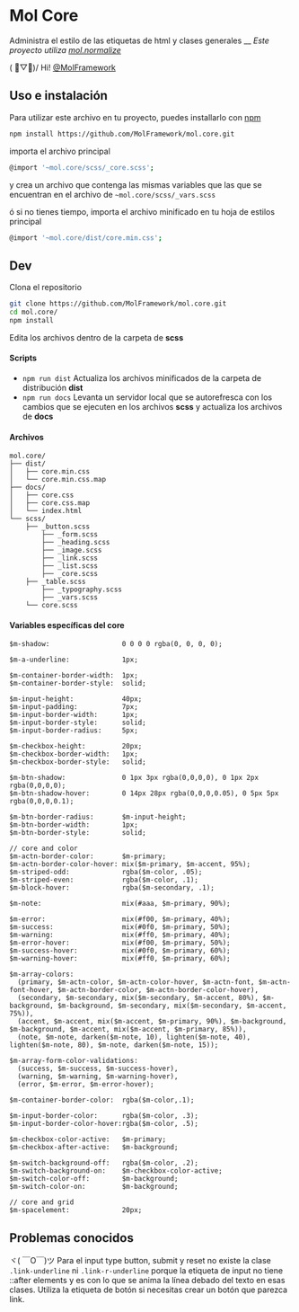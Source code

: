 # Mol Core
Administra el estilo de las etiquetas de html y clases generales
__
*Este proyecto utiliza [mol.normalize](https://github.com/MolFramework/mol.normalize)*


( ﾟ▽ﾟ)/ Hi! [@MolFramework](https://twitter.com/MolFramework)


## Uso e instalación
Para utilizar este archivo en tu proyecto, puedes installarlo con [npm](https://www.npmjs.com/)
```sh
npm install https://github.com/MolFramework/mol.core.git
```
importa el archivo principal
```sh
@import '~mol.core/scss/_core.scss';
```
y crea un archivo que contenga las mismas variables que las que se encuentran en
el archivo de `~mol.core/scss/_vars.scss`

ó si no tienes tiempo, importa el archivo minificado en tu hoja de estilos principal
```sh
@import '~mol.core/dist/core.min.css';
```


## Dev
Clona el repositorio
```sh
git clone https://github.com/MolFramework/mol.core.git
cd mol.core/
npm install
```
Edita los archivos dentro de la carpeta de **scss**


#### Scripts
- `npm run dist` Actualiza los archivos minificados de la carpeta de distribución **dist**
- `npm run docs` Levanta un servidor local que se autorefresca con los cambios que se ejecuten en los archivos **scss** y actualiza los archivos de **docs**


#### Archivos
``` text
mol.core/
├── dist/
│   ├── core.min.css
│   └── core.min.css.map
├── docs/
│   ├── core.css
│   ├── core.css.map
│   └── index.html
└── scss/
    ├── _button.scss
		├── _form.scss
		├── _heading.scss
		├── _image.scss
		├── _link.scss
		├── _list.scss
		├── _core.scss
    ├── _table.scss
		├── _typography.scss
		├── _vars.scss
    └── core.scss
```


#### Variables específicas del core
```text
$m-shadow:                  0 0 0 0 rgba(0, 0, 0, 0);

$m-a-underline:             1px;

$m-container-border-width:  1px;
$m-container-border-style:  solid;

$m-input-height:            40px;
$m-input-padding:           7px;
$m-input-border-width:      1px;
$m-input-border-style:      solid;
$m-input-border-radius:     5px;

$m-checkbox-height:         20px;
$m-checkbox-border-width:   1px;
$m-checkbox-border-style:   solid;

$m-btn-shadow:              0 1px 3px rgba(0,0,0,0), 0 1px 2px rgba(0,0,0,0);
$m-btn-shadow-hover:        0 14px 28px rgba(0,0,0,0.05), 0 5px 5px rgba(0,0,0,0.1);

$m-btn-border-radius:       $m-input-height;
$m-btn-border-width:        1px;
$m-btn-border-style:        solid;

// core and color
$m-actn-border-color:       $m-primary;
$m-actn-border-color-hover: mix($m-primary, $m-accent, 95%);
$m-striped-odd:             rgba($m-color, .05);
$m-striped-even:            rgba($m-color, .1);
$m-block-hover:             rgba($m-secondary, .1);

$m-note:                    mix(#aaa, $m-primary, 90%);

$m-error:                   mix(#f00, $m-primary, 40%);
$m-success:                 mix(#0f0, $m-primary, 50%);
$m-warning:                 mix(#ff0, $m-primary, 40%);
$m-error-hover:             mix(#f00, $m-primary, 50%);
$m-success-hover:           mix(#0f0, $m-primary, 60%);
$m-warning-hover:           mix(#ff0, $m-primary, 60%);

$m-array-colors:
  (primary, $m-actn-color, $m-actn-color-hover, $m-actn-font, $m-actn-font-hover, $m-actn-border-color, $m-actn-border-color-hover),
  (secondary, $m-secondary, mix($m-secondary, $m-accent, 80%), $m-background, $m-background, $m-secondary, mix($m-secondary, $m-accent, 75%)),
  (accent, $m-accent, mix($m-accent, $m-primary, 90%), $m-background, $m-background, $m-accent, mix($m-accent, $m-primary, 85%)),
  (note, $m-note, darken($m-note, 10), lighten($m-note, 40), lighten($m-note, 80), $m-note, darken($m-note, 15));

$m-array-form-color-validations:
  (success, $m-success, $m-success-hover),
  (warning, $m-warning, $m-warning-hover),
  (error, $m-error, $m-error-hover);

$m-container-border-color:  rgba($m-color,.1);

$m-input-border-color:      rgba($m-color, .3);
$m-input-border-color-hover:rgba($m-color, .5);

$m-checkbox-color-active:   $m-primary;
$m-checkbox-after-active:   $m-background;

$m-switch-background-off:   rgba($m-color, .2);
$m-switch-background-on:    $m-checkbox-color-active;
$m-switch-color-off:        $m-background;
$m-switch-color-on:         $m-background;

// core and grid
$m-spacelement:             20px;
```


## Problemas conocidos

ヾ( ￣O￣)ツ Para el input type button, submit y reset no existe la clase `.link-underline` ni `.link-r-underline` porque la etiqueta de input no tiene ::after elements y es con lo que se anima la línea debado del texto en esas clases. Utiliza la etiqueta de botón si necesitas crear un botón que parezca link.
